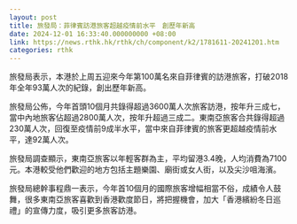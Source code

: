 ```yaml
---
layout: post
title: 旅發局：菲律賓訪港旅客超越疫情前水平　創歷年新高
date: 2024-12-01 16:33:40.000000000 +08:00
link: https://news.rthk.hk/rthk/ch/component/k2/1781611-20241201.htm
categories: rthk
---
```


旅發局表示，本港於上周五迎來今年第100萬名來自菲律賓的訪港旅客，打破2018年全年93萬人次的紀錄，創出歷年新高。

旅發局公佈，今年首頭10個月共錄得超過3600萬人次旅客訪港，按年升三成七，當中內地旅客佔超過2800萬人次，按年升超過三成二。東南亞旅客合共錄得超過230萬人次，回復至疫情前9成半水平，當中來自菲律賓的旅客更超越疫情前水平，達92萬人次。

旅發局調查顯示，東南亞旅客以年輕客群為主，平均留港3.4晚，人均消費為7100元。本港較受他們歡迎的地方包括主題樂園、廟街或女人街，以及尖沙咀海濱。

旅發局總幹事程鼎一表示，今年首10個月的國際旅客增幅相當不俗，成績令人鼓舞，很多東南亞旅客喜歡到香港歡度節日，將把握機會，加大「香港繽紛冬日巡禮」的宣傳力度，吸引更多旅客訪港。
